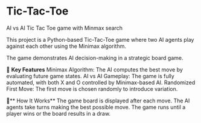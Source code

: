 # Tic-Tac-Toe
AI vs AI Tic Tac Toe game with Minmax search


This project is a Python-based Tic-Tac-Toe game where two AI agents play against each other using the Minimax algorithm.

The game demonstrates AI decision-making in a strategic board game.

🔹 **Key Features**
Minimax Algorithm: The AI computes the best move by evaluating future game states.
AI vs AI Gameplay: The game is fully automated, with both X and O controlled by Minimax-based AI.
Randomized First Move: The first move is chosen randomly to introduce variation.

🔹** How It Works**
The game board is displayed after each move.
The AI agents take turns making the best possible move.
The game runs until a player wins or the board results in a draw.



